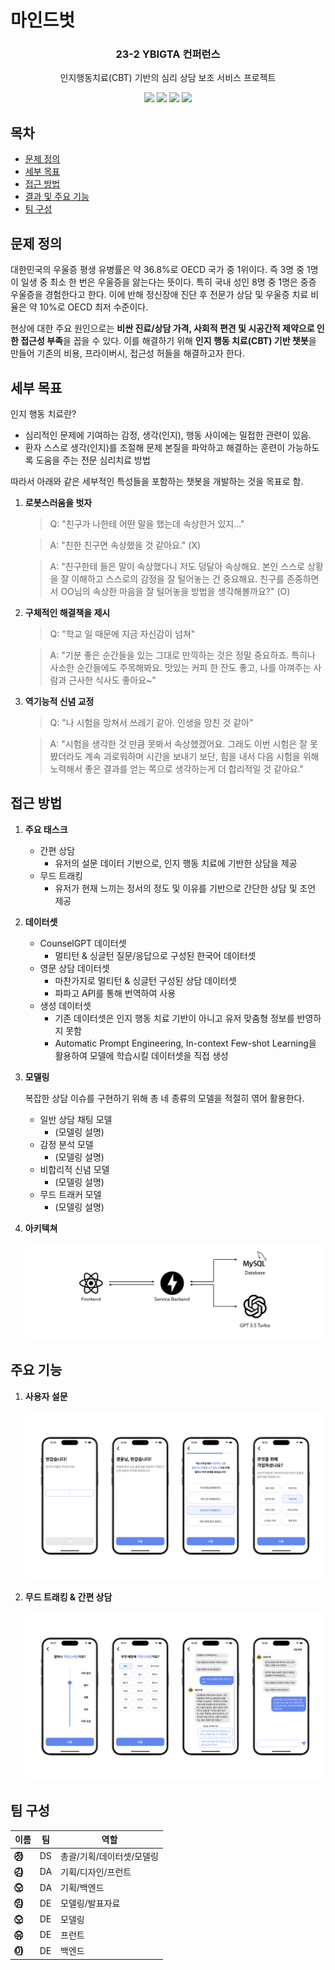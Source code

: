 # 마인드벗

<div align="center">
<h3>23-2 YBIGTA 컨퍼런스</h3>

인지행동치료(CBT) 기반의 심리 상담 보조 서비스 프로젝트

<img src="https://img.shields.io/badge/React Native-61DAFB?style=for-the-badge&logo=React&logoColor=white"> <img src="https://img.shields.io/badge/FastAPI-009688?style=for-the-badge&logo=FastAPI&logoColor=white"> <img src="https://img.shields.io/badge/OpenAI API-412991?style=for-the-badge&logo=OpenAI&logoColor=white"> <img src="https://img.shields.io/badge/MySQL-4479A1?style=for-the-badge&logo=MySQL&logoColor=white">

</div>

## 목차
- [문제 정의](#문제-정의)
- [세부 목표](#세부-목표)
- [접근 방법](#접근-방법)
- [결과 및 주요 기능](#결과-및-주요-기능)
- [팀 구성](#팀-구성)

## 문제 정의

대한민국의 우울증 평생 유병률은 약 36.8%로 OECD 국가 중 1위이다. 즉 3명 중 1명이 일생 중 최소 한 번은 우울증을 앓는다는 뜻이다. 특히 국내 성인 8명 중 1명은 중증 우울증을 경험한다고 한다. 이에 반해 정신장애 진단 후 전문가 상담 및 우울증 치료 비율은 약 10%로 OECD 최저 수준이다.

현상에 대한 주요 원인으로는 **비싼 진료/상담 가격, 사회적 편견 및 시공간적 제약으로 인한 접근성 부족**을 꼽을 수 있다. 이를 해결하기 위해 **인지 행동 치료(CBT) 기반 챗봇**을 만들어 기존의 비용, 프라이버시, 접근성 허들을 해결하고자 한다.

## 세부 목표

인지 행동 치료란?
- 심리적인 문제에 기여하는 감정, 생각(인지), 행동 사이에는 밀접한 관련이 있음.
- 환자 스스로 생각(인지)를 조절해 문제 본질을 파악하고 해결하는 훈련이 가능하도록 도움을 주는 전문 심리치료 방법

따라서 아래와 같은 세부적인 특성들을 포함하는 챗봇을 개발하는 것을 목표로 함.

1. **로봇스러움을 벗자**
    > Q: "친구가 나한테 어떤 말을 했는데 속상한거 있지..."
    
    > A: "친한 친구면 속상했을 것 같아요." (X)
    
    > A: "친구한테 들은 말이 속상했다니 저도 덩달아 속상해요. 본인 스스로 상황을 잘 이해하고 스스로의 감정을 잘 털어놓는 건 중요해요. 친구를 존중하면서 OO님의 속상한 마음을 잘 털어놓을 방법을 생각해볼까요?" (O)

2. **구체적인 해결책을 제시**
    > Q: "학교 일 때문에 지금 자신감이 넘쳐"

    > A: "기분 좋은 순간들을 있는 그대로 만끽하는 것은 정말 중요하죠. 특히나 사소한 순간들에도 주목해봐요. 맛있는 커피 한 잔도 좋고, 나를 아껴주는 사람과 근사한 식사도 좋아요~"

3. **역기능적 신념 교정**
    > Q: "나 시험을 망쳐서 쓰레기 같아. 인생을 망친 것 같아"

    > A: "시험을 생각한 것 만큼 못봐서 속상했겠어요. 그래도 이번 시험은 잘 못 봤더라도 계속 괴로워하며 시간을 보내기 보단, 힘을 내서 다음 시험을 위해 노력해서 좋은 결과를 얻는 쪽으로 생각하는게 더 합리적일 것 같아요."

## 접근 방법

1. **주요 태스크**
    - 간편 상담
        - 유저의 설문 데이터 기반으로, 인지 행동 치료에 기반한 상담을 제공
    - 무드 트래킹
        - 유저가 현재 느끼는 정서의 정도 및 이유를 기반으로 간단한 상담 및 조언 제공

2. **데이터셋**
    - CounselGPT 데이터셋
        - 멀티턴 & 싱글턴 질문/응답으로 구성된 한국어 데이터셋
    - 영문 상담 데이터셋
        - 마찬가지로 멀티턴 & 싱글턴 구성된 상담 데이터셋
        - 파파고 API를 통해 번역하여 사용
    - 생성 데이터셋
        - 기존 데이터셋은 인지 행동 치료 기반이 아니고 유저 맞춤형 정보를 반영하지 못함
        - Automatic Prompt Engineering, In-context Few-shot Learning을 활용하여 모델에 학습시킬 데이터셋을 직접 생성

3. **모델링**

    복잡한 상담 이슈를 구현하기 위해 총 네 종류의 모델을 적절히 엮어 활용한다.
    - 일반 상담 채팅 모델
        - (모델링 설명)
    - 감정 분석 모델
        - (모델링 설명)
    - 비합리적 신념 모델
        - (모델링 설명)
    - 무드 트래커 모델
        - (모델링 설명)

4. **아키텍쳐**

    ![Service architecture](/imgs/arch.png)


## 주요 기능

1. **사용자 설문**

    <img src="imgs/005.png" alt="survey" />

2. **무드 트래킹 & 간편 상담**

    <img src="imgs/006.png" alt="mood" />

## 팀 구성

|이름|팀|역할|
|-|-|-|
|**정⃝⃝**|DS|총괄/기획/데이터셋/모델링|
|**김⃝⃝**|DA|기획/디자인/프런트|
|**오⃝⃝**|DA|기획/백엔드|
|**임⃝⃝**|DE|모델링/발표자료|
|**오⃝⃝**|DE|모델링|
|**유⃝⃝**|DE|프런트|
|**이⃝⃝**|DE|백엔드|
